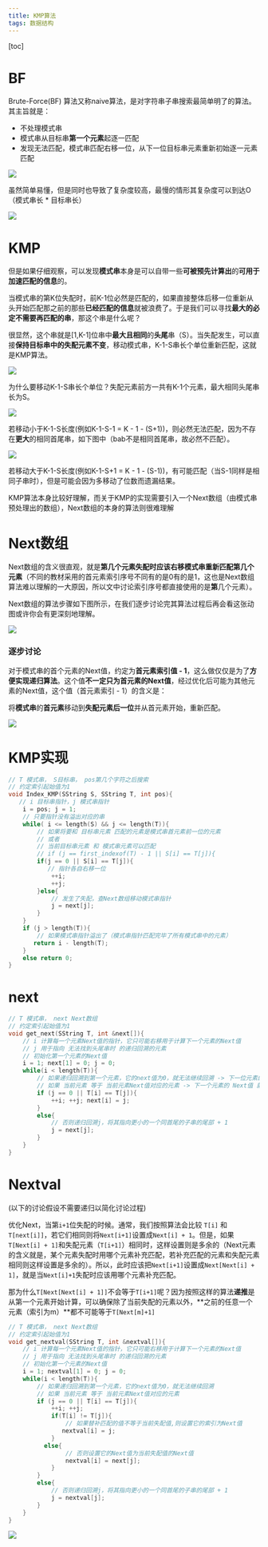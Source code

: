 ```yaml
---
title: KMP算法
tags: 数据结构
---
```


[toc]

# BF

Brute-Force(BF) 算法又称naive算法，是对字符串子串搜索最简单明了的算法。其主旨就是：

- 不处理模式串
- 模式串从目标串**第一个元素**起逐一匹配
- 发现无法匹配，模式串匹配右移一位，从下一位目标串元素重新初始逐一元素匹配

![](/img/BF.gif)

虽然简单易懂，但是同时也导致了复杂度较高，最慢的情形其复杂度可以到达O（模式串长 * 目标串长）

![](/img/BF_LOW.webp)

# **KMP**

但是如果仔细观察，可以发现**模式串**本身是可以自带一些**可被预先计算出**的**可用于加速匹配的信息**的。

当模式串的第K位失配时，前K-1位必然是匹配的，如果直接整体后移一位重新从头开始匹配那之前的那些**已经匹配的信息**就被浪费了。于是我们可以寻找**最大的必定不需要再匹配的串**，那这个串是什么呢？

很显然，这个串就是[1,K-1]位串中**最大且相同**的**头尾**串（S）。当失配发生，可以直接**保持目标串中的失配元素不变**，移动模式串，K-1-S串长个单位重新匹配，这就是KMP算法。

![](/img/KMP.gif)

为什么要移动K-1-S串长个单位？失配元素前方一共有K-1个元素，最大相同头尾串长为S。

![](/img/KMP2.png)

若移动小于K-1-S长度(例如K-1-S-1 = K - 1 - (S+1))，则必然无法匹配，因为不存在**更大**的相同首尾串，如下图中（bab不是相同首尾串，故必然不匹配）。

![](/img/KMP3.png)

若移动大于K-1-S长度(例如K-1-S+1 = K - 1 - (S-1))，有可能匹配（当S-1同样是相同子串时），但是可能会因为多移动了位数而遗漏结果。

KMP算法本身比较好理解，而关于KMP的实现需要引入一个Next数组（由模式串预处理出的数组），Next数组的本身的算法则很难理解

# **Next数组**

Next数组的含义很直观，就是**第几个元素失配时应该右移模式串重新匹配第几个元素**（不同的教材采用的首元素索引序号不同有的是0有的是1，这也是Next数组算法难以理解的一大原因，所以文中讨论索引序号都直接使用的是**第**几个元素）。

Next数组的算法步骤如下图所示，在我们逐步讨论完其算法过程后再会看这张动图或许你会有更深刻地理解。

![](/img/next.webp)

### **逐步讨论**

对于模式串的首个元素的Next值，约定为**首元素索引值 - 1**，这么做仅仅是为了**方便实现递归算法**。这个值**不一定只为首元素的Next值**，经过优化后可能为其他元素的Next值，这个值（首元素索引 - 1）的含义是：

将**模式串**的**首元素**移动到**失配元素后一位**并从首元素开始，重新匹配。

![](/img/next2.webp)

# KMP实现

```c
// T 模式串， S目标串， pos第几个字符之后搜索
// 约定索引起始值为1
void Index_KMP(SString S, SString T, int pos){
   // i 目标串指针，j 模式串指针
    i = pos; j = 1;
    // 只要指针没有溢出对应的串
    while( i <= length(S) && j <= length(T)){
        // 如果将要和 目标串元素 匹配的元素是模式串首元素前一位的元素
        // 或者
        // 当前目标串元素 和 模式串元素可以匹配
        // if (j == first_indexof(T) - 1 || S[i] == T[j]){
        if(j == 0 || S[i] == T[j]){
           // 指针各自右移一位
            ++i;
            ++j;
        }else{
            // 发生了失配，查Next数组移动模式串指针
            j = next[j];
        }
    }
    if (j > length(T)){
        // 如果模式串指针溢出了（模式串指针匹配完毕了所有模式串中的元素）
       return i - length(T);
    }
    else return 0;
}
```

# next

```c
// T 模式串， next Next数组
// 约定索引起始值为1
void get_next(SString T, int &next[]){
    // i 计算每一个元素Next值的指针，它只可能右移用于计算下一个元素的Next值
    // j 用于指向 无法找到头尾串时 的递归回溯的元素 
    // 初始化第一个元素的Next值
    i = 1; next[1] = 0; j = 0;
    while(i < length(T)){
        // 如果递归回溯到第一个元素，它的next值为0，就无法继续回溯 -> 下一位元素的 Next值 就会等于 第一个元素的索引（1 即 0 + 1）
        // 如果 当前元素 等于 当前元素Next值对应的元素 -> 下一个元素的 Next值 就会等于 当前元素的Next值 + 1
        if (j == 0 || T[i] == T[j]){
            ++i; ++j; next[i] = j;
        }
        else{
            // 否则递归回溯j，将其指向更小的一个同首尾的子串的尾部 + 1
            j = next[j];
        }
    }
}
```

# **Nextval**

(以下的讨论假设不需要递归以简化讨论过程)

优化Next，当第`i+1`位失配的时候。通常，我们按照算法会比较 `T[i]` 和 `T[next[i]]`，若它们相同则将`Next[i+1]`设置成`Next[i] + 1`。但是，如果 `T[Next[i] + 1]`和失配元素（`T[i+1]`）相同时，这样设置则是多余的（Next元素的含义就是，某个元素失配时用哪个元素补充匹配，若补充匹配的元素和失配元素相同则这样设置是多余的）。所以，此时应该把`Next[i+1]`设置成`Next[Next[i] + 1]`，就是当`Next[i]+1`失配时应该用哪个元素补充匹配。

那为什么`T[Next[Next[i] + 1]]`不会等于`T[i+1]`呢？因为按照这样的算法**递推**是从第一个元素开始计算，可以确保除了当前失配的元素以外，**之前的任意一个元素（索引为m）**都不可能等于`T[Next[m]+1]`

```c
// T 模式串， next Next数组
// 约定索引起始值为1
void get_nextval(SString T, int &nextval[]){
    // i 计算每一个元素Next值的指针，它只可能右移用于计算下一个元素的Next值
    // j 用于指向 无法找到头尾串时 的递归回溯的元素 
    // 初始化第一个元素的Next值
    i = 1; nextval[1] = 0; j = 0;
    while(i < length(T)){
        // 如果递归回溯到第一个元素，它的next值为0，就无法继续回溯 
        // 如果 当前元素 等于 当前元素Next值对应的元素 
        if (j == 0 || T[i] == T[j]){
            ++i; ++j; 
            if(T[i] != T[j]){
                // 如果替补匹配的值不等于当前失配值,则设置它的索引为Next值
               nextval[i] = j;
            }
          else{
                // 否则设置它的Next值为当前失配值的Next值
                nextval[i] = next[j];
            }
        }
        else{
            // 否则递归回溯j，将其指向更小的一个同首尾的子串的尾部 + 1
            j = nextval[j];
        }
    }
}
```

![](/img/next3.webp)